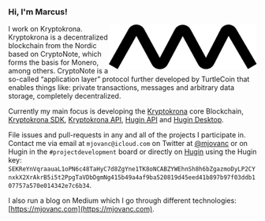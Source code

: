 ### Hi, I'm Marcus!

[<img src="https://raw.githubusercontent.com/kryptokrona/Styleguide/main/Logo/Black%20-%20logo.svg" width=300 align=right>](https://kryptokrona.org/)

I work on Kryptokrona. Kryptokrona is a decentralized blockchain from the Nordic based on CryptoNote, which forms the basis for Monero, among others. CryptoNote is a so-called “application layer” protocol further developed by TurtleCoin that enables things like: private transactions, messages and arbitrary data storage, completely decentralized.

Currently my main focus is developing the [Kryptokrona](https://github.com/kryptokrona/kryptokrona) core Blockchain, [Kryptokrona SDK](https://github.com/kryptokrona/kryptokrona-sdk), [Kryptokrona API](https://github.com/kryptokrona/kryptokrona-api), [Hugin API](https://github.com/kryptokrona/hugin-api) and [Hugin Desktop](https://github.com/kryptokrona/hugin-desktop).

File issues and pull-requests in any and all of the projects I participate in. Contact me via
email at `mjovanc@icloud.com` on Twitter at [@mjovanc](https://twitter.com/mjovanc/) or on Hugin in the
`#projectdevelopment` board or directly on [Hugin](https://hugin.chat) using the Hugin key: `SEKReYnVqraauaL1oPN6c48TaHyC7d8ZgYne1TK8oNCABZYWEhnSh8h6bZgazmoDyLP2CYnxkX2XrAkrB5i5t2PpgTaVDbDgmNg415b49a4af9ba520819d45eed41b897b97f03ddb107757a570e014342e7c6b34`.

I also run a blog on Medium which I go through different technologies: [https://mjovanc.com](https://mjovanc.com).
